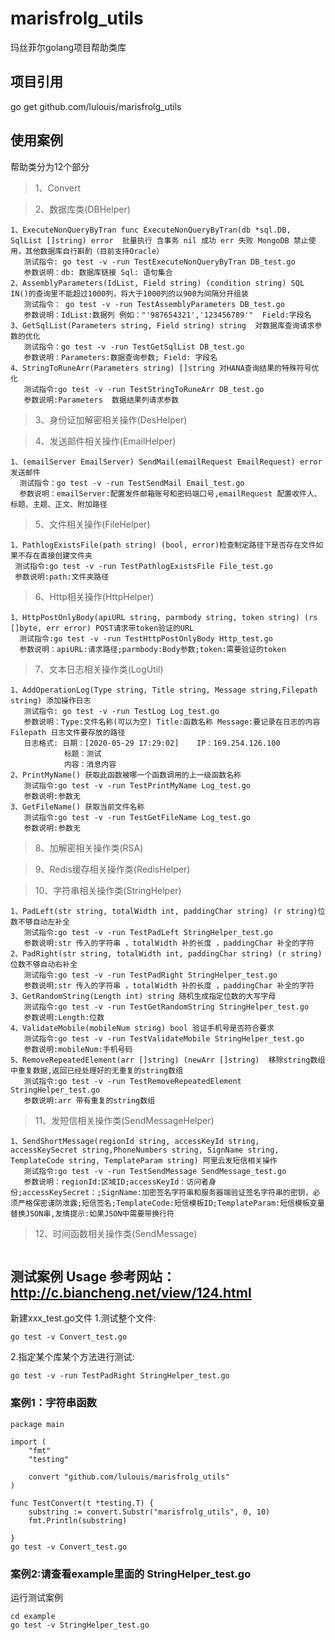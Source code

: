 # marisfrolg_utils
玛丝菲尔golang项目帮助类库

## 项目引用
go get github.com/lulouis/marisfrolg_utils

## 使用案例
帮助类分为12个部分

>1、Convert

>2、数据库类(DBHelper)

```
1、ExecuteNonQueryByTran func ExecuteNonQueryByTran(db *sql.DB, SqlList []string) error  批量执行 含事务 nil 成功 err 失败 MongoDB 禁止使用，其他数据库自行斟酌（目前支持Oracle）
   测试指令: go test -v -run TestExecuteNonQueryByTran DB_test.go
   参数说明：db: 数据库链接 Sql: 语句集合
2、AssemblyParameters(IdList, Field string) (condition string) SQL IN()的查询里不能超过1000列，将大于1000列的以900为间隔分开组装
   测试指令： go test -v -run TestAssemblyParameters DB_test.go
   参数说明：IdList:数据列 例如："'987654321','123456789'"  Field:字段名
3、GetSqlList(Parameters string, Field string) string  对数据库查询请求参数的优化
   测试指令：go test -v -run TestGetSqlList DB_test.go
   参数说明：Parameters:数据查询参数; Field: 字段名
4、StringToRuneArr(Parameters string) []string 对HANA查询结果的特殊符号优化
   测试指令:go test -v -run TestStringToRuneArr DB_test.go
   参数说明:Parameters  数据结果列请求参数
 ```
>3、身份证加解密相关操作(DesHelper)

>4、发送邮件相关操作(EmailHelper)
 ```
1、(emailServer EmailServer) SendMail(emailRequest EmailRequest) error 发送邮件
   测试指令：go test -v -run TestSendMail Email_test.go
   参数说明：emailServer:配置发件邮箱账号和密码端口号,emailRequest 配置收件人、标题、主题、正文、附加路径
 ```



>5、文件相关操作(FileHelper)
 ```
1、PathlogExistsFile(path string) (bool, error)检查制定路径下是否存在文件如果不存在直接创建文件夹
  测试指令:go test -v -run TestPathlogExistsFile File_test.go
  参数说明:path:文件夹路径
 ```

>6、Http相关操作(HttpHelper)
```
1、HttpPostOnlyBody(apiURL string, parmbody string, token string) (rs []byte, err error) POST请求带token验证的URL
  测试指令:go test -v -run TestHttpPostOnlyBody Http_test.go
  参数说明：apiURL:请求路径;parmbody:Body参数;token:需要验证的token
```


>7、文本日志相关操作类(LogUtil)
```
1、AddOperationLog(Type string, Title string, Message string,Filepath string) 添加操作日志 
   测试指令: go test -v -run TestLog Log_test.go
   参数说明：Type:文件名称(可以为空) Title:函数名称 Message:要记录在日志的内容 Filepath 日志文件要存放的路径
   日志格式: 日期：[2020-05-29 17:29:02]    IP：169.254.126.100
            标题：测试
            内容：消息内容
2、PrintMyName() 获取此函数被哪一个函数调用的上一级函数名称
   测试指令:go test -v -run TestPrintMyName Log_test.go
   参数说明:参数无
3、GetFileName() 获取当前文件名称
   测试指令:go test -v -run TestGetFileName Log_test.go
   参数说明:参数无
```

>8、加解密相关操作类(RSA)

>9、Redis缓存相关操作类(RedisHelper)

>10、字符串相关操作类(StringHelper)
```
1、PadLeft(str string, totalWidth int, paddingChar string) (r string)位数不够自动左补全
   测试指令:go test -v -run TestPadLeft StringHelper_test.go
   参数说明:str 传入的字符串 ，totalWidth 补的长度 ，paddingChar 补全的字符
2、PadRight(str string, totalWidth int, paddingChar string) (r string)位数不够自动右补全
   测试指令:go test -v -run TestPadRight StringHelper_test.go
   参数说明:str 传入的字符串 ，totalWidth 补的长度 ，paddingChar 补全的字符
3、GetRandomString(Length int) string 随机生成指定位数的大写字母
   测试指令:go test -v -run TestGetRandomString StringHelper_test.go
   参数说明:Length:位数
4、ValidateMobile(mobileNum string) bool 验证手机号是否符合要求
   测试指令:go test -v -run TestValidateMobile StringHelper_test.go
   参数说明:mobileNum:手机号码
5、RemoveRepeatedElement(arr []string) (newArr []string)  移除string数组中重复数据,返回已经处理好的无重复的string数组
   测试指令:go test -v -run TestRemoveRepeatedElement StringHelper_test.go
   参数说明:arr 带有重复的string数组
```
>11、发短信相关操作类(SendMessageHelper)
```
1、SendShortMessage(regionId string, accessKeyId string, accessKeySecret string,PhoneNumbers string, SignName string, TemplateCode string, TemplateParam string) 阿里云发短信相关操作
   测试指令:go test -v -run TestSendMessage SendMessage_test.go
   参数说明：regionId:区域ID;accessKeyId：访问者身份;accessKeySecret：;SignName:加密签名字符串和服务器端验证签名字符串的密钥，必须严格保密谨防泄露;短信签名;TemplateCode:短信模板ID;TemplateParam:短信模板变量替换JSON串,友情提示:如果JSON中需要带换行符
```

>12、时间函数相关操作类(SendMessage)
```

```
## 测试案例 Usage 参考网站：http://c.biancheng.net/view/124.html
新建xxx_test.go文件
1.测试整个文件:
```
go test -v Convert_test.go
```
2.指定某个库某个方法进行测试:
```
go test -v -run TestPadRight StringHelper_test.go
```
### 案例1：字符串函数
```
package main

import (
	"fmt"
	"testing"

	convert "github.com/lulouis/marisfrolg_utils"
)

func TestConvert(t *testing.T) {
	substring := convert.Substr("marisfrolg_utils", 0, 10)
	fmt.Println(substring)

}
go test -v Convert_test.go
```
### 案例2:请查看example里面的 StringHelper_test.go
运行测试案例
```
cd example 
go test -v StringHelper_test.go
```
